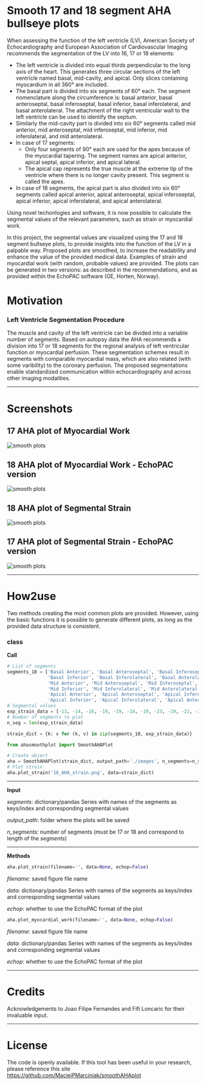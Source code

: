 # Smooth 17 and 18 segment AHA bullseye plots
When assessing the function of the left ventricle (LV), American Society of Echocardiography and European Association of 
Cardiovascular Imaging recommends the segmentation of the LV into 16, 17 or 18 elements:

* The left ventricle is divided into equal thirds perpendicular to the long axis of the heart. This generates three 
circular sections of the left ventricle named basal, mid-cavity, and apical. Only slices containing myocardium 
in all 360° are included.
* The basal part is divided into six segments of 60° each. The segment nomenclature along the circumference is: 
basal anterior, basal anteroseptal, basal inferoseptal, basal inferior, basal inferolateral, and basal anterolateral. 
The attachment of the right ventricular wall to the left ventricle can be used to identify the septum.
* Similarly the mid-cavity part is divided into six 60° segments called mid anterior, mid anteroseptal, 
mid inferoseptal, mid inferior, mid inferolateral, and mid anterolateral.
* In case of 17 segments:
    * Only four segments of 90° each are used for the apex because of the myocardial tapering. The segment names are 
apical anterior, apical septal, apical inferior, and apical lateral.
    * The apical cap represents the true muscle at the extreme tip of the ventricle where there is no longer cavity present.
 This segment is called the apex.
* In case of 18 segments, the apical part is also divided into six 60° segments called apical anterior, apical 
anteroseptal, apical inferoseptal, apical inferior, apical inferolateral, and apical anterolateral.
 
Using novel techonlogies and software, it is 
now possible to calculate the segmental values of the relevant parameters, such as strain or myocardial work.


In this project, the segmental values are visualized using the 17 and 18 segment bullseye plots, to provide insights
into the function of the LV in a palpable way. Proposed plots are smoothed, to increase the readability and enhance the
value of the provided medical data. Examples of strain and myocardial work (with random, probable values) are provided. 
The plots can be generated in two versions: as described in the recommendations, and as provided within the EchoPAC 
software (GE, Horten, Norway).

# Motivation
### Left Ventricle Segmentation Procedure

The muscle and cavity of the left ventricle can be divided into a variable number of segments. Based on autopsy data 
the AHA recommends a division into 17 or 18 segments for the regional analysis of left ventricular function or 
myocardial perfusion. These segmentation schemes result in segments with comparable myocardial mass, which are
also related (with some varibility) to the coronary perfusion. The proposed segmentations enable standardized 
communication within echocardiography and across other imaging modalities.

---
# Screenshots
## 17 AHA plot of Myocardial Work
![smooth plots](images/17_AHA_MW.png  "17 AHA plot of Myocardial Work")

## 18 AHA plot of Myocardial Work - EchoPAC version
![smooth plots](images/18_AHA_Echo_MW.png  "Myocardial Work - Echopac version")

## 18 AHA plot of Segmental Strain
![smooth plots](images/18_AHA_strain.png  "17 AHA plot of Segmental Strain")

## 17 AHA plot of Segmental Strain - EchoPAC version
![smooth plots](images/17_AHA_Echo_strain.png  "Segmental Strain - Echopac version")

---
# How2use
Two methods creating the most common plots are provided. However, using the basic functions it is possible to generate
different plots, as long as the provided data structure is consistent.

### class

**Call**
```python
# List of segments
segments_18 = ['Basal Anterior', 'Basal Anteroseptal', 'Basal Inferoseptal',
               'Basal Inferior', 'Basal Inferolateral', 'Basal Anterolateral',
               'Mid Anterior', 'Mid Anteroseptal', 'Mid Inferoseptal',
               'Mid Inferior', 'Mid Inferolateral', 'Mid Anterolateral',
               'Apical Anterior', 'Apical Anteroseptal', 'Apical Inferoseptal',
               'Apical Inferior', 'Apical Inferolateral', 'Apical Anterolateral']
# Segmental values
exp_strain_data = [-13, -14, -16, -19, -19, -18, -19, -23, -19, -21, -20, -20, -24, -27, -28, -25, -26, -22]
# Number of segments to plot
n_seg = len(exp_strain_data)

strain_dict = {k: v for (k, v) in zip(segments_18, exp_strain_data)}

from ahasmoothplot import SmoothAHAPlot

# Create object
aha = SmoothAHAPlot(strain_dict, output_path='./images', n_segments=n_seg)
# Plot strain
aha.plot_strain('18_AHA_strain.png', data=strain_dict)
```

---
**Input**

*segments*: dictionary/pandas Series with names of the segments as keys/index and corresponding segmental values

*output_path*: folder where the plots will be saved

*n_segments*: number of segments (must be 17 or 18 and correspond to length of the *segments*)

---
**Methods**
```python
aha.plot_strain(filename='', data=None, echop=False)

```
*filename*: saved figure file name

*data*: dictionary/pandas Series with names of the segments as keys/index and corresponding segmental values

*echop*: whether to use the EchoPAC format of the plot

```python
aha.plot_myocardial_work(filename='', data=None, echop=False)

```
*filename*: saved figure file name

*data*: dictionary/pandas Series with names of the segments as keys/index and corresponding segmental values

*echop*: whether to use the EchoPAC format of the plot

---
# Credits
Acknowledgements to Joao Filipe Fernandes and Fifi Loncaric for their invaluable input. 

---
# License
The code is openly available. If this tool has been useful in your research, please reference this site 
https://github.com/MaciejPMarciniak/smoothAHAplot 
